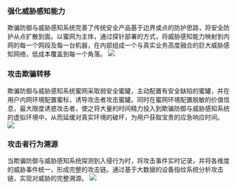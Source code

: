 ### 强化威胁感知能力
欺骗防御与威胁感知系统完善了传统安全产品基于边界或点的防护思路，将安全防护从点扩散到面。以蜜网为主体，通过探针部署的方式，将威胁感知能力映射到内网的每一个网段及每一台机器，在内部组成一个与真实业务高度融合的巨大威胁感知网络，低成本覆盖到每一个角落。 
![](https://main.qcloudimg.com/raw/33dc01c58e97cd4fc85f2458af3cf431.png)
### 攻击欺骗转移
欺骗防御与威胁感知系统蜜网采取弱安全蜜罐，主动配置有安全缺陷的蜜罐，并在用户内网环境配置蜜标，诱导攻击者攻击蜜罐。同时在蜜网环境配置脱敏的价值信息，最大限度诱惑攻击者，使之将大量的时间精力投入到欺骗防御与威胁感知系统的虚拟环境中，从而延缓对真实环境的破坏，为用户获取宝贵的应急响应时间。
![](https://main.qcloudimg.com/raw/6a172dcd44466ffddd6bda0ef5adba0d.png)
### 攻击者行为溯源	
当欺骗防御与威胁感知系统探测到入侵行为时，将攻击事件实时记录，并将各维度的威胁事件统一，形成完整的攻击链。通过基于大数据的设备指纹系统分析攻击链，实现对威胁的完整溯源。
![](https://main.qcloudimg.com/raw/8dac159671f95bbaacf16489a7529c4b.png)